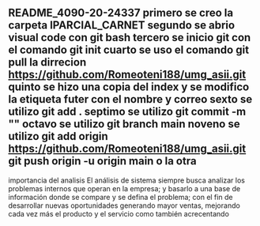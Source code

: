 README_4090-20-24337
primero se creo la carpeta IPARCIAL_CARNET 
segundo se abrio visual code con git bash
tercero se inicio git con el comando git init
cuarto se uso el comando git pull la dirrecion https://github.com/Romeoteni188/umg_asii.git
quinto se hizo una copia del index y se modifico la etiqueta futer con el nombre y correo
sexto se utilizo git add .
septimo se utilizo git commit -m ""
octavo se utilizo git branch main
noveno se utilizo git add origin https://github.com/Romeoteni188/umg_asii.git
git push origin -u origin main o la otra 
----------------------------------------------
importancia del analisis 
El análisis de sistema siempre busca analizar los problemas internos que operan en la empresa; y basarlo a una base de información donde se compare y se defina el problema; con el fin de desarrollar nuevas oportunidades generando mayor ventas, mejorando cada vez más el producto y el servicio como también acrecentando 